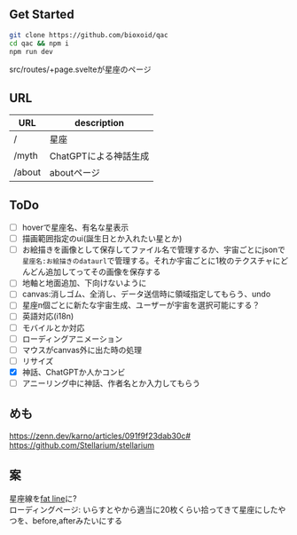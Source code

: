 ## Get Started
```zsh
git clone https://github.com/bioxoid/qac
cd qac && npm i
npm run dev
```
src/routes/+page.svelteが星座のページ

## URL
| URL | description |
| --- | ---         |
| / | 星座           |
|/myth| ChatGPTによる神話生成|
|/about|aboutページ|


## ToDo
- [ ] hoverで星座名、有名な星表示
- [ ] 描画範囲指定のui(誕生日とか入れたい星とか)
- [ ] お絵描きを画像として保存してファイル名で管理するか、宇宙ごとにjsonで`星座名:お絵描きのdataurl`で管理する。それか宇宙ごとに1枚のテクスチャにどんどん追加してってその画像を保存する
- [ ] 地軸と地面追加、下向けないように
- [ ] canvas:消しゴム、全消し、データ送信時に領域指定してもらう、undo
- [ ] 星座n個ごとに新たな宇宙生成、ユーザーが宇宙を選択可能にする？
- [ ] 英語対応(i18n)
- [ ] モバイルとか対応
- [ ] ローディングアニメーション
- [ ] マウスがcanvas外に出た時の処理
- [ ] リサイズ
- [x] 神話、ChatGPTか人かコンビ
- [ ] アニーリング中に神話、作者名とか入力してもらう

## めも
<https://zenn.dev/karno/articles/091f9f23dab30c#>  
<https://github.com/Stellarium/stellarium>

## 案
星座線を[fat line](https://github.com/mrdoob/three.js/blob/master/examples/webgl_lines_fat.html)に?  
ローディングページ: いらすとやから適当に20枚くらい拾ってきて星座にしたやつを、before,afterみたいにする  